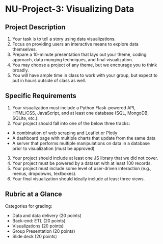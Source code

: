 # NU-Project-3: Visualizing Data
## Project Description
1. Your task is to tell a story using data visualizations.
2. Focus on providing users an interactive means to explore data themselves.
3. Prepare a 10-minute presentation that lays out your theme, coding approach, data munging techniques, and final visualization.
4. You may choose a project of any theme, but we encourage you to think broadly.
5. You will have ample time in class to work with your group, but expect to put in hours outside of class as well.

## Specific Requirements
1. Your visualization must include a Python Flask–powered API, HTML/CSS, JavaScript, and at least one database (SQL, MongoDB, SQLite, etc.).
2. Your project should fall into one of the below three tracks:
* A combination of web scraping and Leaflet or Plotly
* A dashboard page with multiple charts that update from the same data
* A server that performs multiple manipulations on data in a database prior to visualization (must be approved)
3. Your project should include at least one JS library that we did not cover.
4. Your project must be powered by a dataset with at least 100 records.
5. Your project must include some level of user-driven interaction (e.g., menus, dropdowns, textboxes).
6. Your final visualization should ideally include at least three views.

## Rubric at a Glance
Categories for grading:
* Data and data delivery (20 points)
* Back-end: ETL (20 points)
* Visualizations (20 points)
* Group Presentation (20 points)
* Slide deck (20 points)
